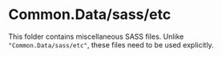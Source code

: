 # Common.Data/sass/etc

This folder contains miscellaneous SASS files. Unlike `"Common.Data/sass/etc"`, these files
need to be used explicitly.
